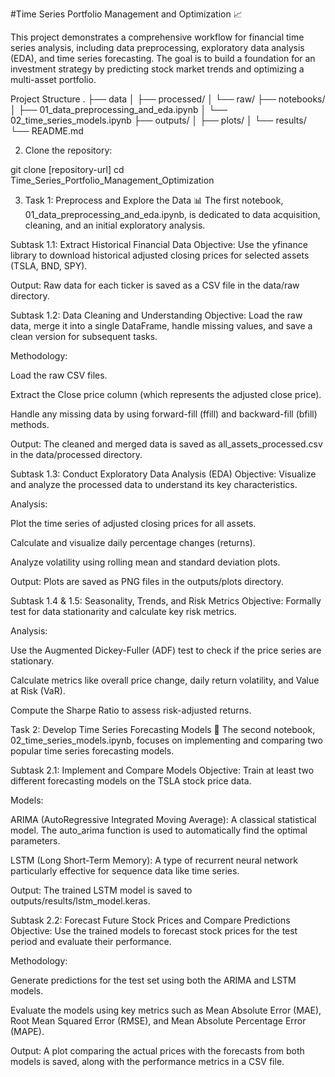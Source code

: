 #Time Series Portfolio Management and Optimization 📈

This project demonstrates a comprehensive workflow for financial time series analysis, including data preprocessing, exploratory data analysis (EDA), and time series forecasting. The goal is to build a foundation for an investment strategy by predicting stock market trends and optimizing a multi-asset portfolio.

Project Structure
.
├── data
│   ├── processed/
│   └── raw/
├── notebooks/
│   ├── 01_data_preprocessing_and_eda.ipynb
│   └── 02_time_series_models.ipynb
├── outputs/
│   ├── plots/
│   └── results/
└── README.md

2. Clone the repository:

git clone [repository-url]
cd Time_Series_Portfolio_Management_Optimization

3. Task 1: Preprocess and Explore the Data 📊
The first notebook, 01_data_preprocessing_and_eda.ipynb, is dedicated to data acquisition, cleaning, and an initial exploratory analysis.

Subtask 1.1: Extract Historical Financial Data
Objective: Use the yfinance library to download historical adjusted closing prices for selected assets (TSLA, BND, SPY).

Output: Raw data for each ticker is saved as a CSV file in the data/raw directory.

Subtask 1.2: Data Cleaning and Understanding
Objective: Load the raw data, merge it into a single DataFrame, handle missing values, and save a clean version for subsequent tasks.

Methodology:

Load the raw CSV files.

Extract the Close price column (which represents the adjusted close price).

Handle any missing data by using forward-fill (ffill) and backward-fill (bfill) methods.

Output: The cleaned and merged data is saved as all_assets_processed.csv in the data/processed directory.

Subtask 1.3: Conduct Exploratory Data Analysis (EDA)
Objective: Visualize and analyze the processed data to understand its key characteristics.

Analysis:

Plot the time series of adjusted closing prices for all assets.

Calculate and visualize daily percentage changes (returns).

Analyze volatility using rolling mean and standard deviation plots.

Output: Plots are saved as PNG files in the outputs/plots directory.

Subtask 1.4 & 1.5: Seasonality, Trends, and Risk Metrics
Objective: Formally test for data stationarity and calculate key risk metrics.

Analysis:

Use the Augmented Dickey-Fuller (ADF) test to check if the price series are stationary.

Calculate metrics like overall price change, daily return volatility, and Value at Risk (VaR).

Compute the Sharpe Ratio to assess risk-adjusted returns.

Task 2: Develop Time Series Forecasting Models 🔮
The second notebook, 02_time_series_models.ipynb, focuses on implementing and comparing two popular time series forecasting models.

Subtask 2.1: Implement and Compare Models
Objective: Train at least two different forecasting models on the TSLA stock price data.

Models:

ARIMA (AutoRegressive Integrated Moving Average): A classical statistical model. The auto_arima function is used to automatically find the optimal parameters.

LSTM (Long Short-Term Memory): A type of recurrent neural network particularly effective for sequence data like time series.

Output: The trained LSTM model is saved to outputs/results/lstm_model.keras.

Subtask 2.2: Forecast Future Stock Prices and Compare Predictions
Objective: Use the trained models to forecast stock prices for the test period and evaluate their performance.

Methodology:

Generate predictions for the test set using both the ARIMA and LSTM models.

Evaluate the models using key metrics such as Mean Absolute Error (MAE), Root Mean Squared Error (RMSE), and Mean Absolute Percentage Error (MAPE).

Output: A plot comparing the actual prices with the forecasts from both models is saved, along with the performance metrics in a CSV file.
